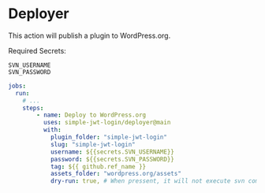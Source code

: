 # Deployer

This action will publish a plugin to WordPress.org.

Required Secrets:
```
SVN_USERNAME
SVN_PASSWORD
```

```yaml
jobs:
  run:
    # ... 
    steps:
        - name: Deploy to WordPress.org
          uses: simple-jwt-login/deployer@main
          with:
            plugin_folder: "simple-jwt-login"
            slug: "simple-jwt-login"
            username: ${{secrets.SVN_USERNAME}}
            password: ${{secrets.SVN_PASSWORD}}
            tag: ${{ github.ref_name }}
            assets_folder: "wordpress.org/assets"
            dry-run: true, # When pressent, it will not execute svn commit
```